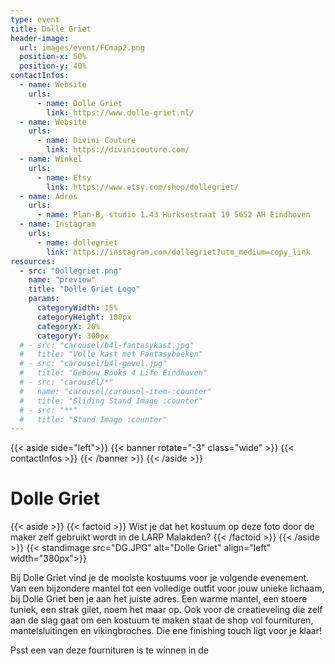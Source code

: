 ```yaml
---
type: event
title: Dolle Griet
header-image:
  url: images/event/FCmap2.png
  position-x: 50%
  position-y: 40%
contactInfos:
  - name: Website
    urls:
      - name: Dolle Griet
        link: https://www.dolle-griet.nl/
  - name: Website
    urls:
      - name: Divini Couture
        link: https://divinicouture.com/
  - name: Winkel
    urls:
      - name: Etsy
        link: https://www.etsy.com/shop/dollegriet/
  - name: Adres
    urls:
      - name: Plan-B, studio 1.43 Hurksestraat 19 5652 AH Eindhoven
  - name: Instagram
    urls:
      - name: dollegriet
        link: https://instagram.com/dollegriet?utm_medium=copy_link
resources:
  - src: "Dollegriet.png"
    name: "preview"
    title: "Dolle Griet Logo"
    params:
      categoryWidth: 15%
      categoryHeight: 100px
      categoryX: 20%
      categoryY: 300px
  # - src: "carousel/b4l-fantasykast.jpg"
  #   title: "Volle kast met Fantasyboeken"
  # - src: "carousel/b4l-gevel.jpg"
  #   title: "Gebouw Books 4 Life Eindhoven"
  # - src: "carousel/*"
  #   name: "carousel/carousel-item-:counter"
  #   title: "Sliding Stand Image :counter"
  # - src: "**"
  #   title: "Stand Image :counter"
---
```

{{< aside side="left">}}
  {{< banner rotate="-3" class="wide" >}}
      {{< contactInfos >}}
  {{< /banner >}}
{{< /aside >}}


# Dolle Griet
{{< aside >}}
    {{< factoid >}}
        Wist je dat het kostuum op deze foto door de maker zelf gebruikt wordt in de LARP Malakden?
    {{< /factoid >}}
{{< /aside >}}
{{< standimage src="DG.JPG" alt="Dolle Griet" align="left" width="380px">}}

Bij Dolle Griet vind je de mooiste kostuums voor je volgende evenement.
Van een bijzondere mantel tot een volledige outfit voor jouw unieke lichaam, bij Dolle Griet ben je aan het juiste adres. 
Een warme mantel, een stoere tuniek, een strak gilet, noem het maar op.
Ook voor de creatieveling die zelf aan de slag gaat om een kostuum te maken staat de shop vol fournituren, mantelsluitingen en vikingbroches.
Die ene finishing touch ligt voor je klaar!

Psst een van deze fournituren is te winnen in de 
